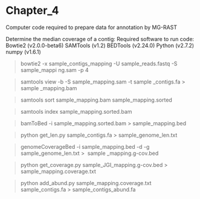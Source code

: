 # Chapter_4
Computer code required to prepare data for annotation by MG-RAST

Determine the median coverage of a contig: Required software to run code:
Bowtie2 (v2.0.0-beta6)
SAMTools (v1.2)
BEDTools (v2.24.0)
Python (v2.7.2)
numpy (v1.6.1)

>bowtie2 -x sample_contigs_mapping -U sample_reads.fastq -S sample_mappi
ng.sam -p 4

>samtools view -b -S sample_mapping.sam -t sample _contigs.fa > sample _mapping.bam

>samtools sort sample_mapping.bam sample_mapping.sorted

>samtools index sample_mapping.sorted.bam

>bamToBed -i sample_mapping.sorted.bam > sample_mapping.bed

>python get_len.py sample_contigs.fa > sample_genome_len.txt

>genomeCoverageBed -i sample_mapping.bed -d -g sample_genome_len.txt >
 sample _mapping.g-cov.bed

>python get_coverage.py sample_JGI_mapping.g-cov.bed > sample_mapping.coverage.txt

>python add_abund.py  sample_mapping.coverage.txt sample_contigs.fa > sample_contigs_abund.fa
